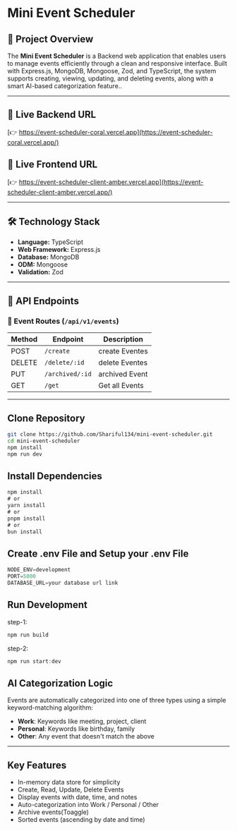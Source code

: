 # Mini Event Scheduler

## 📘 Project Overview

The **Mini Event Scheduler** is a Backend web application that enables users to manage events efficiently through a clean and responsive interface. Built with Express.js, MongoDB, Mongoose, Zod, and TypeScript, the system supports creating, viewing, updating, and deleting events, along with a smart AI-based categorization feature..

---

## 🔗 Live Backend URL

[👉 https://event-scheduler-coral.vercel.app](https://event-scheduler-coral.vercel.app/)

## 🔗 Live Frontend URL

[👉 https://event-scheduler-client-amber.vercel.app](https://event-scheduler-client-amber.vercel.app/)

---

## 🛠️ Technology Stack

- **Language:** TypeScript
- **Web Framework:** Express.js
- **Database:** MongoDB
- **ODM:** Mongoose
- **Validation:** Zod

---

## 🚀 API Endpoints

### 🔐 Event Routes (`/api/v1/events`)

| Method | Endpoint        | Description    |
| ------ | --------------- | -------------- |
| POST   | `/create`       | create Eventes |
| DELETE | `/delete/:id`   | delete Eventes |
| PUT    | `/archived/:id` | archived Event |
| GET    | `/get`          | Get all Events |

---

## Clone Repository

```bash
git clone https://github.com/Shariful134/mini-event-scheduler.git
cd mini-event-scheduler
npm install
npm run dev

```

## Install Dependencies

```ts
npm install
# or
yarn install
# or
pnpm install
# or
bun install
```

## Create .env File and Setup your .env File

```ts
NODE_ENV=development
PORT=5000
DATABASE_URL=your database url link
```

## Run Development

step-1:

```ts
npm run build
```

step-2:

```ts
npm run start:dev
```

## AI Categorization Logic

Events are automatically categorized into one of three types using a simple keyword-matching algorithm:

- **Work**: Keywords like meeting, project, client
- **Personal**: Keywords like birthday, family
- **Other**: Any event that doesn't match the above

---

## Key Features

- In-memory data store for simplicity
- Create, Read, Update, Delete Events
- Display events with date, time, and notes
- Auto-categorization into Work / Personal / Other
- Archive events(Toaggle)
- Sorted events (ascending by date and time)
